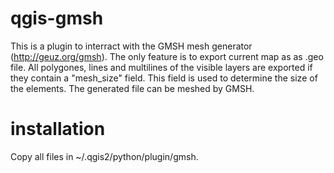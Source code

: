 # qgis-gmsh
This is a plugin to interract with the GMSH mesh generator (http://geuz.org/gmsh).
The only feature is to export current map as as .geo file. All polygones, lines and multilines of the visible layers are exported if they contain a "mesh_size" field. This field is used to determine the size of the elements. The generated file can be meshed by GMSH.

# installation
Copy all files in ~/.qgis2/python/plugin/gmsh.

